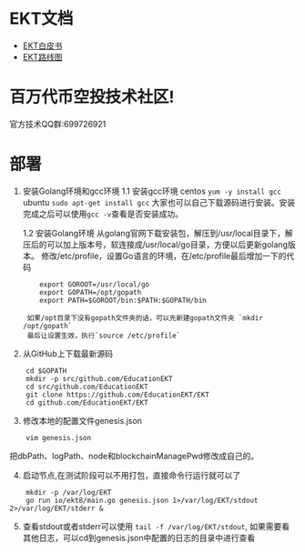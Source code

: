 # EKT文档[](https://github.com/EducationEKT/EKT/tree/master/docs)
   * [EKT白皮书](docs/whitepaper.md)
   * [EKT路线图](docs/roadmap.md)

# 百万代币空投技术社区!
官方技术QQ群:699726921


# 部署

1. 安装Golang环境和gcc环境
    1.1 安装gcc环境
        centos `yum -y install gcc`
        ubuntu `sudo apt-get install gcc`
        大家也可以自己下载源码进行安装。安装完成之后可以使用`gcc -v`查看是否安装成功。

    1.2 安装Golang环境
        从golang官网下载安装包，解压到/usr/local目录下，解压后的可以加上版本号，软连接成/usr/local/go目录，方便以后更新golang版本。
        修改/etc/profile，设置Go语言的环境，在/etc/profile最后增加一下的代码
	```
		export GOROOT=/usr/local/go
		export GOPATH=/opt/gopath
		export PATH=$GOROOT/bin:$PATH:$GOPATH/bin
	```
        如果/opt目录下没有gopath文件夹的话，可以先新建gopath文件夹 `mkdir /opt/gopath`
        最后让设置生效，执行`source /etc/profile`


2. 从GitHub上下载最新源码
```
    cd $GOPATH
    mkdir -p src/github.com/EducationEKT
    cd src/github.com/EducationEKT
    git clone https://github.com/EducationEKT/EKT
    cd github.com/EducationEKT/EKT
```

3. 修改本地的配置文件genesis.json
```
    vim genesis.json
```
把dbPath、logPath、node和blockchainManagePwd修改成自己的。

4. 启动节点,在测试阶段可以不用打包，直接命令行运行就可以了
```
    mkdir -p /var/log/EKT
    go run io/ekt8/main.go genesis.json 1>/var/log/EKT/stdout 2>/var/log/EKT/stderr &
```

5. 查看stdout或者stderr可以使用 `tail -f /var/log/EKT/stdout`, 如果需要看其他日志，可以cd到genesis.json中配置的日志的目录中进行查看
